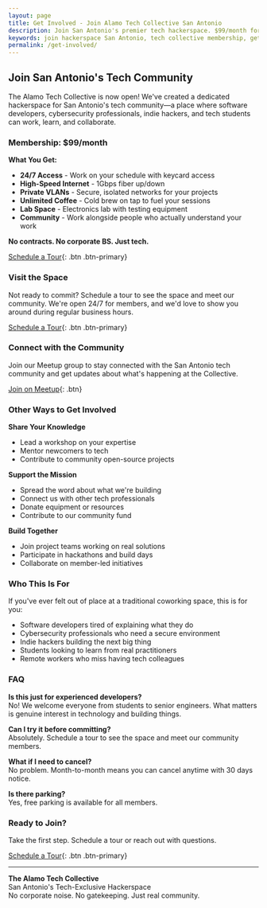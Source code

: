 ```yaml
---
layout: page
title: Get Involved - Join Alamo Tech Collective San Antonio
description: Join San Antonio's premier tech hackerspace. $99/month for 24/7 access, high-speed internet, and a community of developers. Schedule a tour or become a member today.
keywords: join hackerspace San Antonio, tech collective membership, get involved tech community, developer workspace membership, hackerspace tour
permalink: /get-involved/
---
```


## Join San Antonio's Tech Community

The Alamo Tech Collective is now open! We've created a dedicated hackerspace for San Antonio's tech community—a place where software developers, cybersecurity professionals, indie hackers, and tech students can work, learn, and collaborate.

### Membership: $99/month

**What You Get:**
- **24/7 Access** - Work on your schedule with keycard access
- **High-Speed Internet** - 1Gbps fiber up/down
- **Private VLANs** - Secure, isolated networks for your projects
- **Unlimited Coffee** - Cold brew on tap to fuel your sessions
- **Lab Space** - Electronics lab with testing equipment
- **Community** - Work alongside people who actually understand your work

**No contracts. No corporate BS. Just tech.**

[Schedule a Tour](https://hello.alamotechcollective.com/book/tour){: .btn .btn-primary}

### Visit the Space

Not ready to commit? Schedule a tour to see the space and meet our community. We're open 24/7 for members, and we'd love to show you around during regular business hours.

[Schedule a Tour](https://hello.alamotechcollective.com/book/tour){: .btn .btn-primary}

### Connect with the Community

Join our Meetup group to stay connected with the San Antonio tech community and get updates about what's happening at the Collective.

[Join on Meetup](https://www.meetup.com/alamotechcollective/){: .btn}

### Other Ways to Get Involved

**Share Your Knowledge**
- Lead a workshop on your expertise
- Mentor newcomers to tech
- Contribute to community open-source projects

**Support the Mission**
- Spread the word about what we're building
- Connect us with other tech professionals
- Donate equipment or resources
- Contribute to our community fund

**Build Together**
- Join project teams working on real solutions
- Participate in hackathons and build days
- Collaborate on member-led initiatives

### Who This Is For

If you've ever felt out of place at a traditional coworking space, this is for you:
- Software developers tired of explaining what they do
- Cybersecurity professionals who need a secure environment
- Indie hackers building the next big thing
- Students looking to learn from real practitioners
- Remote workers who miss having tech colleagues

### FAQ

**Is this just for experienced developers?**  
No! We welcome everyone from students to senior engineers. What matters is genuine interest in technology and building things.

**Can I try it before committing?**  
Absolutely. Schedule a tour to see the space and meet our community members.

**What if I need to cancel?**  
No problem. Month-to-month means you can cancel anytime with 30 days notice.

**Is there parking?**  
Yes, free parking is available for all members.

### Ready to Join?

Take the first step. Schedule a tour or reach out with questions.

[Schedule a Tour](https://hello.alamotechcollective.com/book/tour){: .btn .btn-primary}

---

**The Alamo Tech Collective**  
San Antonio's Tech-Exclusive Hackerspace  
No corporate noise. No gatekeeping. Just real community.